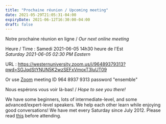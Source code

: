 ```yaml
---
title: "Prochaine réunion / Upcoming meeting"
date: 2021-05-29T21:05:31-04:00
expiryDate: 2021-06-12T16:30:00-04:00
draft: false
---
```


Notre prochaine réunion en ligne / _Our next online meeting_

Heure / Time
: Samedi 2021-06-05 14h30 heure de l'Est  
  _Saturday 2021-06-05 02:30 PM Eastern_

URL
: https://westernuniversity.zoom.us/j/96489379313?pwd=SGJqdStYNUN5K2wzSEFxVmoxT3luUT09

Or use [Zoom](https://zoom.us/) meeting ID 964 8937 9313 password "ensemble"
<!--more-->

Nous espérons vous voir là-bas! / _Hope to see you there!_

We have some beginners, lots of intermediate-level, and some advanced/expert-level speakers. We help each other learn while enjoying good conversations! We have met every Saturday since July 2012. Please read [this](/about/) before attending.
